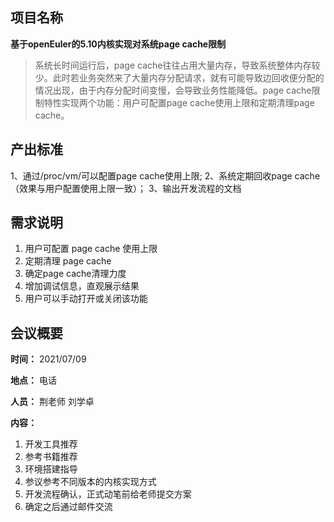 ## 项目名称

**基于openEuler的5.10内核实现对系统page cache限制**



> 系统长时间运行后，page cache往往占用大量内存，导致系统整体内存较少。此时若业务突然来了大量内存分配请求，就有可能导致边回收便分配的情况出现，由于内存分配时间变慢，会导致业务性能降低。page cache限制特性实现两个功能：用户可配置page cache使用上限和定期清理page cache。



## 产出标准

1、通过/proc/vm/可以配置page cache使用上限;
2、系统定期回收page cache（效果与用户配置使用上限一致）；
3、输出开发流程的文档



## 需求说明

1. 用户可配置 page cache 使用上限
2. 定期清理 page cache
3. 确定page cache清理力度
4. 增加调试信息，直观展示结果
5. 用户可以手动打开或关闭该功能

## 会议概要

**时间：** 2021/07/09

**地点：** 电话

**人员：** 荆老师 刘学卓

**内容：**

1. 开发工具推荐
2. 参考书籍推荐
3. 环境搭建指导
4. 参议参考不同版本的内核实现方式
5. 开发流程确认，正式动笔前给老师提交方案
6. 确定之后通过邮件交流

